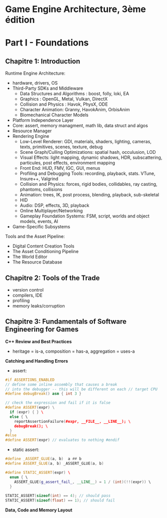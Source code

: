 
# Game Engine Architecture, 3ème édition
# Part I - Foundations
## Chapitre 1: Introduction

Runtime Engine Architecture:
- hardware, drivers, OS
- Third-Party SDKs and Middleware
  - Data Structures and Algorithms : boost, folly, loki, EA
  - Graphics : OpenGL, Metal, Vulkan, DirectX
  - Collision and Physics : Havok, PhysX, ODE
  - Character Animation: Granny, HavokAnim, OrbisAnim
  - Biomechanical Character Models
- Platform Independence Layer
- Core: assert, memory managment,  math lib, data struct and algos
- Resource Manager
- Rendering Engine
  - Low-Level Renderer: GDI, materials, shaders, lighting, cameras, texts, primitives, scenes, texture, debug
  - Scene Graph/Culling Optimizations: spatial hash, occulusion, LOD
  - Visual Effects: light mapping, dynamic shadows, HDR, subscattering, particules, post effects, environment mapping
  - Front End: HUD, FMV, IGC, GUI, menus
  - Profiling and Debugging Tools: recording, playback, stats. VTune, Insure++, Valgrind
  - Collision and Physics: forces, rigid bodies, collidables, ray casting, phantoms, collisions
  - Animation: trees, IK, post process, blending, playback, sub-skeletal
  - HID
  - Audio: DSP, effects, 3D, playback
  - Online Multiplayer/Networking
  - Gameplay Foundation Systems: FSM, script, worlds and object models, events, AI
- Game-Specific Subsystems

Tools and the Asset Pipeline:
- Digital Content Creation Tools
- The Asset Conditioning Pipeline
- The World Editor
- The Resource Database

## Chapitre 2: Tools of the Trade

- version control
- compilers, IDE
- profiling
- memory leaks/corruption

## Chapitre 3: Fundamentals of Software Engineering for Games

**C++ Review and Best Practices**

- heritage = is-a, composition = has-a, aggregation = uses-a

**Catching and Handling Errors**

- assert:
```cpp
#if ASSERTIONS_ENABLED
// define some inline assembly that causes a break
// into the debugger -- this will be different on each // target CPU
#define debugBreak() asm { int 3 }

// check the expression and fail if it is false 
#define ASSERT(expr) \
  if (expr) { } \ 
  else { \
    reportAssertionFailure(#expr, __FILE__, __LINE__); \
    debugBreak(); \ 
  }
#else
#define ASSERT(expr) // evaluates to nothing #endif
```

- static assert:
```cpp
#define _ASSERT_GLUE(a, b)  a ## b
#define ASSERT_GLUE(a, b) _ASSERT_GLUE(a, b)

#define STATIC_ASSERT(expr) \ 
  enum { \
    ASSERT_GLUE(g_assert_fail_, __LINE__) = 1 / (int)(!!(expr)) \
  }
  
STATIC_ASSERT(sizeof(int) == 4); // should pass 
STATIC_ASSERT(sizeof(float) == 1); // should fail
```

**Data, Code and Memory Layout**
